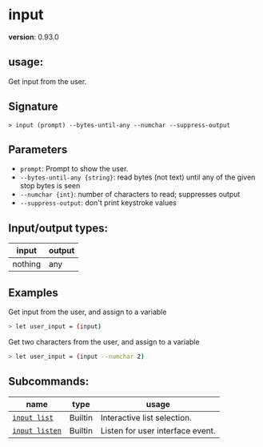 # input

**version**: 0.93.0

## **usage**:

Get input from the user.

## Signature

`> input (prompt) --bytes-until-any --numchar --suppress-output`

## Parameters

- `prompt`: Prompt to show the user.
- `--bytes-until-any {string}`: read bytes (not text) until any of the given stop bytes is seen
- `--numchar {int}`: number of characters to read; suppresses output
- `--suppress-output`: don't print keystroke values

## Input/output types:

| input   | output |
| ------- | ------ |
| nothing | any    |

## Examples

Get input from the user, and assign to a variable

```bash
> let user_input = (input)
```

Get two characters from the user, and assign to a variable

```bash
> let user_input = (input --numchar 2)
```

## Subcommands:

| name                                             | type    | usage                            |
| ------------------------------------------------ | ------- | -------------------------------- |
| [`input list`](/commands/docs/input_list.md)     | Builtin | Interactive list selection.      |
| [`input listen`](/commands/docs/input_listen.md) | Builtin | Listen for user interface event. |
